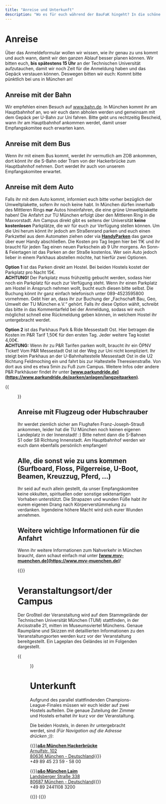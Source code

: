 ```yaml
---
title: "Anreise und Unterkunft"
description: "Wo es für euch während der BauFaK hingeht? In die schöne Landeshauptstadt Bayerns! Servus"
---
```

# Anreise
Über das Anmeldeformular wollen wir wissen, wie ihr genau zu uns kommt und auch wann, damit wir den ganzen Ablauf besser planen können. Wir bitten euch, **bis spätestens 15 Uhr** an der Technischen Universität aufzutauchen, damit wir noch Zeit für die Anmeldung haben und das Gepäck verstauen können. Deswegen bitten wir euch: Kommt bitte pünktlich bei uns in München an!

## Anreise mit der Bahn
Wir empfehlen einen Besuch auf www.bahn.de. In München kommt ihr am Hauptbahnhof an, wo wir euch dann abholen werden und gemeinsam mit dem Gepäck per U-Bahn zur Uni fahren. Bitte gebt uns rechtzeitig Bescheid, wann ihr am Hauptbahnhof ankommen werdet, damit unser Empfangskomitee euch erwarten kann.

## Anreise mit dem Bus
Wenn ihr mit einem Bus kommt, werdet ihr vermutlich am ZOB ankommen, dort könnt ihr die S-Bahn oder Tram von der Hackerbrücke zum Hauptbahnhof nehmen. Dort werdet ihr auch von unserem Empfangskomitee erwartet.

## Anreise mit dem Auto
Falls ihr mit dem Auto kommt, informiert euch bitte vorher bezüglich der Umweltplakette, sofern ihr noch keine habt. In München dürfen innerhalb des Mittleren Rings **nur** Autos hineinfahren, die eine grüne Umweltplakette haben! Die Anfahrt zur TU München erfolgt über den Mittleren Ring in die Maxvorstadt. Am Campus direkt gibt es seitens der Universität **keine kostenlosen** Parkplätze, die wir für euch zur Verfügung stellen können. Um die Uni herum könnt ihr jedoch am Straßenrand parken und euch einen Parkzettel aus dem Automaten ziehen oder via **[HandyParken](https://www.handyparken-muenchen.de/)** das ganze über euer Handy abschließen. Die Kosten pro Tag liegen hier bei 11€ und ihr braucht für jeden Tag einen neuen Parkschein ab 9 Uhr morgens. An Sonn- & Feiertagen ist das Parken an der Straße kostenlos. Wer sein Auto jedoch lieber in einem Parkhaus abstellen möchte, hat hierfür zwei Optionen.

**Option 1** ist das Parken direkt am Hostel. Bei beiden Hostels kostet der Parkplatz pro Nacht 15€.  
**ACHTUNG!** Der Parkplatz muss frühzeitig gebucht werden, sodass hier noch ein Parkplatz für euch zur Verfügung steht. Wenn ihr einen Parkplatz am Hostel in Anspruch nehmen wollt, bucht euch diesen bitte selbst. Die Buchung könnt ihr ganz einfach telefonisch unter 089-4523595800 vornehmen. Gebt hier an, dass ihr zur Buchung der „Fachschaft Bau, Geo, Umwelt der TU München e.V.“ gehört. Falls ihr diese Option wählt, schreibt das bitte in das Kommentarfeld bei der Anmeldung, sodass wir euch möglichst schnell eine Rückmeldung geben können, in welchem Hostel ihr untergebracht werdet.

**Option 2** ist das Parkhaus Park & Ride Messestadt Ost. Hier betragen die Kosten im P&R Tarif 1,50€ für den ersten Tag. Jeder weitere Tag kostet 4,00€.  
**ACHTUNG:** Wenn ihr zu P&R Tarifen parken wollt, braucht ihr ein ÖPNV Ticket! Vom P&R Messestadt Ost ist der Weg zur Uni nicht kompliziert. Ihr steigt beim Parkhaus an der U-Bahnhaltestelle Messestadt Ost in die U2 Richtung Feldmoching ein und fahrt bis zur Haltestelle Theresienstraße. Von dort aus sind es etwa 5min zu Fuß zum Campus. Weitere Infos oder andere P&R Parkhäuser findet ihr unter **[www.parkundride.de](https://www.parkundride.de/parken/anlagen/langzeitparken)**.

{{<figure src="anreise.png" title="Die besten Wege zur Universität">}}

## Anreise mit Flugzeug oder Hubschrauber
Ihr werdet ziemlich sicher am Flughafen Franz-Joseph-Strauß ankommen, leider hat die TU München noch keinen eigenen Landeplatz in der Innenstadt! :) Bitte nehmt dann die S-Bahnen S1 oder S8 Richtung Innenstadt. Am Hauptbahnhof werden wir euch dann ebenfalls persönlich empfangen!

## Alle, die sonst wie zu uns kommen (Surfboard, Floss, Pilgerreise, U-Boot, Beamen, Kreuzzug, Pferd, ...)
Ihr seid auf euch allein gestellt, da unser Empfangskomitee keine okkulten, spirituellen oder sonstige sektenartigen Vorhaben unterstützt. Die Strapazen und wunden Füße habt ihr eurem eigenen Drang nach Körperverstümmelung zu verdanken. Irgendeine höhere Macht wird sich eurer Wunden annehmen. 

## Weitere wichtige Informationen für die Anfahrt
Wenn ihr weitere Informationen zum Nahverkehr in München braucht, dann schaut einfach mal unter **[www.mvv-muenchen.de](https://www.mvv-muenchen.de)**!

{{<maps-embedded src="https://www.google.com/maps/embed?pb=!1m18!1m12!1m3!1d5326.343636976034!2d11.565601477082824!3d48.1487645712447!2m3!1f0!2f0!3f0!3m2!1i1024!2i768!4f13.1!3m3!1m2!1s0x479e7261336d8c11%3A0x79a04d44dc5bf19d!2sTechnical%20University%20of%20Munich!5e0!3m2!1sen!2sde!4v1743511726019!5m2!1sen!2sde">}}

# Veranstaltungsort/der Campus
Der Großteil der Veranstaltung wird auf dem Stammgelände der Technischen Universität München (TUM) stattfinden, in der Arcisstraße 21, mitten im Museumsviertel Münchens. Genaue Raumpläne und Skizzen mit detaillierten Informationen zu den Veranstaltungsorten werden kurz vor der Veranstaltung bereitgestellt. Ein Lageplan des Geländes ist im Folgenden dargestellt.

{{<figure src="innenstadt.png" class="py-3">}}

# Unterkunft
Aufgrund des parallel stattfindenden Champions-League-Finales müssen wir euch leider auf zwei Hostels aufteilen. Die genaue Zuteilung der Zimmer und Hostels erhaltet ihr kurz vor der Veranstaltung.

Die beiden Hostels, in denen ihr untergebracht werdet, sind *(Für Navigation auf die Adresse drücken ;))*:

{{<span class="underline">}}[**a&o München Hackerbrücke**  
Arnulfstr. 102  
80636 München - Deutschland](https://www.google.com/maps/dir/?api=1&destination=a%26o%20Hostel%20M%C3%BCnchen%20Hackerbr%C3%BCcke%2C%20Arnulfstra%C3%9Fe%20102%2C%2080636%20M%C3%BCnchen&travelmode=transit&origin=Technical%20University%20of%20Munich%2C%20Arcisstra%C3%9Fe%2021%2C%2080333%20M%C3%BCnchen){{</span>}}  
+49 89 45 23 59 - 58 00

{{<span class="underline">}}[**a&o München Laim**  
Landsberger Straße 338  
80687 München - Deutschland](https://www.google.com/maps/dir/?api=1&destination=a%26o%20M%C3%BCnchen%20Laim%2C%20Landsberger%20Stra%C3%9Fe%20338%2C%2080687%20M%C3%BCnchen&travelmode=transit&origin=Technical%20University%20of%20Munich%2C%20Arcisstra%C3%9Fe%2021%2C%2080333%20M%C3%BCnchen){{</span>}}  
+49 89 2441108 3200

{{<maps-embedded src="https://www.google.com/maps/embed?pb=!1m18!1m12!1m3!1d2277.728360224443!2d11.540121083127206!3d48.14578009924795!2m3!1f0!2f0!3f0!3m2!1i1024!2i768!4f13.1!3m3!1m2!1s0x479e7604e10fe0ad%3A0x7887d9614edda19!2sa%26o%20Hostel%20M%C3%BCnchen%20Hackerbr%C3%BCcke!5e0!3m2!1sen!2sde!4v1743511906712!5m2!1sen!2sde">}}
{{<maps-embedded src="https://www.google.com/maps/embed?pb=!1m18!1m12!1m3!1d2662.2450868372684!2d11.492238357001046!3d48.14408003764144!2m3!1f0!2f0!3f0!3m2!1i1024!2i768!4f13.1!3m3!1m2!1s0x479e77d598ac813d%3A0x86dfd4e8ab042f33!2sa%26o%20Hostel%20Munich%20Laim!5e0!3m2!1sen!2sde!4v1743512194460!5m2!1sen!2sde">}}